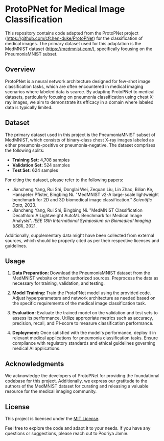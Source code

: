# ProtoPNet for Medical Image Classification

This repository contains code adapted from the ProtoPNet project (https://github.com/cfchen-duke/ProtoPNet) for the classification of medical images. The primary dataset used for this adaptation is the MedMNIST dataset (https://medmnist.com/), specifically focusing on the PneumoniaMNIST subset.

## Overview

ProtoPNet is a neural network architecture designed for few-shot image classification tasks, which are often encountered in medical imaging scenarios where labeled data is scarce. By adapting ProtoPNet to medical datasets, particularly focusing on pneumonia classification using chest X-ray images, we aim to demonstrate its efficacy in a domain where labeled data is typically limited.

## Dataset

The primary dataset used in this project is the PneumoniaMNIST subset of MedMNIST, which consists of binary-class chest X-ray images labeled as either pneumonia-positive or pneumonia-negative. The dataset comprises the following splits:

- **Training Set:** 4,708 samples
- **Validation Set:** 524 samples
- **Test Set:** 624 samples

For citing the dataset, please refer to the following papers:

- Jiancheng Yang, Rui Shi, Donglai Wei, Zequan Liu, Lin Zhao, Bilian Ke, Hanspeter Pfister, Bingbing Ni. "MedMNIST v2-A large-scale lightweight benchmark for 2D and 3D biomedical image classification." *Scientific Data*, 2023.
- Jiancheng Yang, Rui Shi, Bingbing Ni. "MedMNIST Classification Decathlon: A Lightweight AutoML Benchmark for Medical Image Analysis". *IEEE 18th International Symposium on Biomedical Imaging (ISBI)*, 2021.

Additionally, supplementary data might have been collected from external sources, which should be properly cited as per their respective licenses and guidelines.

## Usage

1. **Data Preparation:** Download the PneumoniaMNIST dataset from the MedMNIST website or other authorized sources. Preprocess the data as necessary for training, validation, and testing.

2. **Model Training:** Train the ProtoPNet model using the provided code. Adjust hyperparameters and network architecture as needed based on the specific requirements of the medical image classification task.

3. **Evaluation:** Evaluate the trained model on the validation and test sets to assess its performance. Utilize appropriate metrics such as accuracy, precision, recall, and F1-score to measure classification performance.

4. **Deployment:** Once satisfied with the model's performance, deploy it in relevant medical applications for pneumonia classification tasks. Ensure compliance with regulatory standards and ethical guidelines governing medical AI applications.

## Acknowledgments

We acknowledge the developers of ProtoPNet for providing the foundational codebase for this project. Additionally, we express our gratitude to the authors of the MedMNIST dataset for curating and releasing a valuable resource for the medical imaging community.

## License

This project is licensed under the [MIT License](LICENSE).

Feel free to explore the code and adapt it to your needs. If you have any questions or suggestions, please reach out to Pooriya Jamie.
